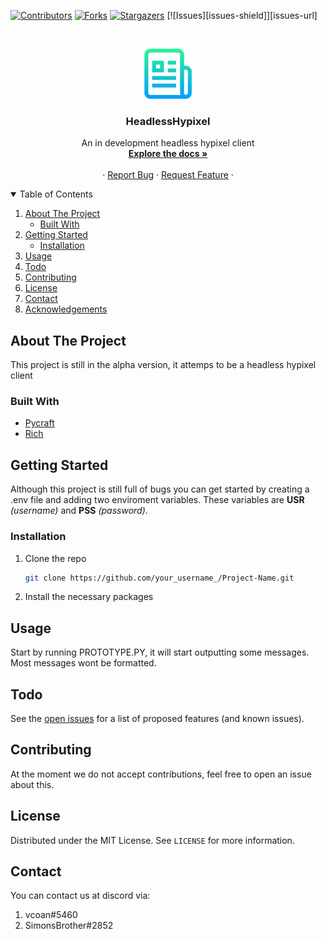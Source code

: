 <!--
*** Thanks for checking out the Best-README-Template. If you have a suggestion
*** that would make this better, please fork the repo and create a pull request
*** or simply open an issue with the tag "enhancement".
*** Thanks again! Now go create something AMAZING! :D
-->



<!-- PROJECT SHIELDS -->
<!--
*** I'm using markdown "reference style" links for readability.
*** Reference links are enclosed in brackets [ ] instead of parentheses ( ).
*** See the bottom of this document for the declaration of the reference variables
*** for contributors-url, forks-url, etc. This is an optional, concise syntax you may use.
*** https://www.markdownguide.org/basic-syntax/#reference-style-links
-->
[![Contributors][contributors-shield]][contributors-url]
[![Forks][forks-shield]][forks-url]
[![Stargazers][stars-shield]][stars-url]
[![Issues][issues-shield]][issues-url]




<!-- PROJECT LOGO -->
<br />
<p align="center">
  <a href="https://github.com/othneildrew/Best-README-Template">
    <img src="images/logo.png" alt="Logo" width="80" height="80">
  </a>

<h3 align="center">HeadlessHypixel</h3>

  <p align="center">
    An in development headless hypixel client
    <br />
    <a href="https://github.com/othneildrew/Best-README-Template"><strong>Explore the docs »</strong></a>
    <br />
    <br />
    ·
    <a href="https://github.com/othneildrew/Best-README-Template/issues">Report Bug</a>
    ·
    <a href="https://github.com/othneildrew/Best-README-Template/issues">Request Feature</a>
    ·
  </p>
</p>



<!-- TABLE OF CONTENTS -->
<details open="open">
  <summary>Table of Contents</summary>
  <ol>
    <li>
      <a href="#about-the-project">About The Project</a>
      <ul>
        <li><a href="#built-with">Built With</a></li>
      </ul>
    </li>
    <li>
      <a href="#getting-started">Getting Started</a>
      <ul>
        <li><a href="#installation">Installation</a></li>
      </ul>
    </li>
    <li><a href="#usage">Usage</a></li>
    <li><a href="#roadmap">Todo</a></li>
    <li><a href="#contributing">Contributing</a></li>
    <li><a href="#license">License</a></li>
    <li><a href="#contact">Contact</a></li>
    <li><a href="#acknowledgements">Acknowledgements</a></li>
  </ol>
</details>



<!-- ABOUT THE PROJECT -->

## About The Project

This project is still in the alpha version, it attemps to be a headless hypixel client

### Built With

* [Pycraft](https://github.com/ammaraskar/pyCraft)
* [Rich](https://github.com/willmcgugan/rich)

<!-- GETTING STARTED -->

## Getting Started

Although this project is still full of bugs you can get started by creating a .env file and adding two enviroment
variables. These variables are <b>USR</b> <i>(username)</i> and <b>PSS</b> <i>(password)</i>.

### Installation

1. Clone the repo
   ```sh
   git clone https://github.com/your_username_/Project-Name.git
   ```
2. Install the necessary packages

<!-- USAGE EXAMPLES -->

## Usage

Start by running PROTOTYPE.PY, it will start outputting some messages. Most messages wont be formatted.



<!-- ROADMAP -->

## Todo

See the [open issues](https://github.com/othneildrew/Best-README-Template/issues) for a list of proposed features (and
known issues).



<!-- CONTRIBUTING -->

## Contributing

At the moment we do not accept contributions, feel free to open an issue about this.


<!-- LICENSE -->

## License

Distributed under the MIT License. See `LICENSE` for more information.



<!-- CONTACT -->

## Contact

You can contact us at discord via:

1. vcoan#5460
2. SimonsBrother#2852

<!-- MARKDOWN LINKS & IMAGES -->
<!-- https://www.markdownguide.org/basic-syntax/#reference-style-links -->

[contributors-shield]: https://img.shields.io/github/contributors/JXRIS/Testing.svg?style=for-the-badge

[contributors-url]: https://github.com/JXRIS/Testing/graphs/contributors

[forks-shield]: https://img.shields.io/github/forks/JXRIS/Testing.svg?style=for-the-badge

[forks-url]: https://github.com/JXRIS/Testing/network/members

[stars-shield]: https://img.shields.io/github/stars/JXRIS/Testing.svg?style=for-the-badge

[stars-url]: https://github.com/JXRIS/Testing/stargazers



